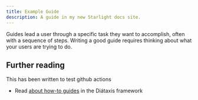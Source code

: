 ```yaml
---
title: Example Guide
description: A guide in my new Starlight docs site.
---
```


Guides lead a user through a specific task they want to accomplish, often with a sequence of steps.
Writing a good guide requires thinking about what your users are trying to do.

## Further reading

This has been written to test github actions

- Read [about how-to guides](https://diataxis.fr/how-to-guides/) in the Diátaxis framework
